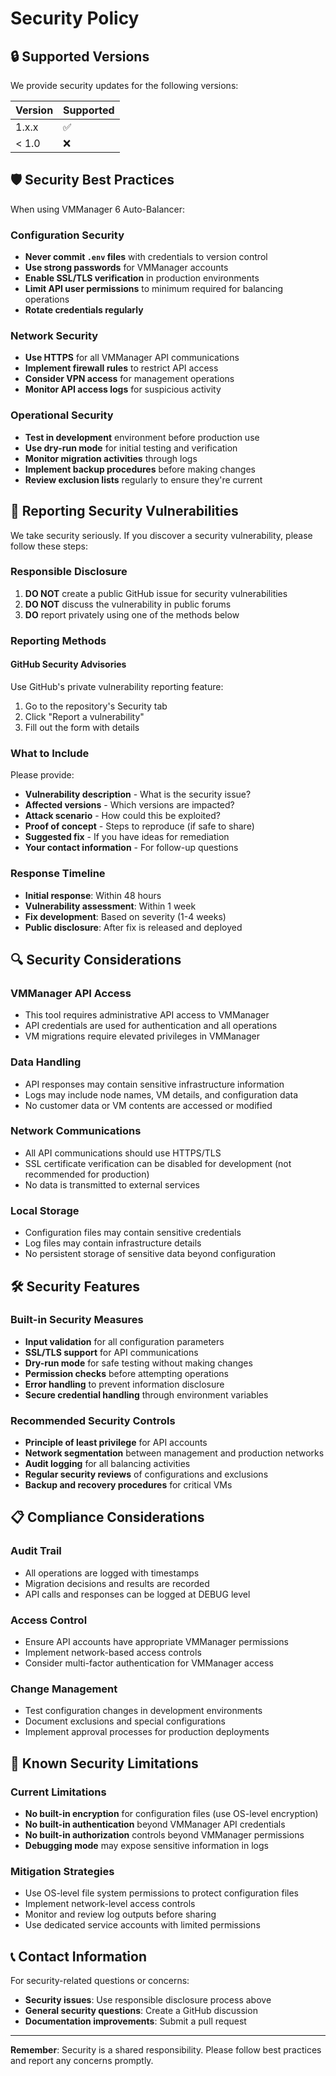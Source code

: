 # Security Policy

## 🔒 Supported Versions

We provide security updates for the following versions:

| Version | Supported          |
| ------- | ------------------ |
| 1.x.x   | :white_check_mark: |
| < 1.0   | :x:                |

## 🛡️ Security Best Practices

When using VMManager 6 Auto-Balancer:

### Configuration Security
- **Never commit `.env` files** with credentials to version control
- **Use strong passwords** for VMManager accounts
- **Enable SSL/TLS verification** in production environments
- **Limit API user permissions** to minimum required for balancing operations
- **Rotate credentials regularly**

### Network Security
- **Use HTTPS** for all VMManager API communications
- **Implement firewall rules** to restrict API access
- **Consider VPN access** for management operations
- **Monitor API access logs** for suspicious activity

### Operational Security
- **Test in development** environment before production use
- **Use dry-run mode** for initial testing and verification
- **Monitor migration activities** through logs
- **Implement backup procedures** before making changes
- **Review exclusion lists** regularly to ensure they're current

## 🚨 Reporting Security Vulnerabilities

We take security seriously. If you discover a security vulnerability, please follow these steps:

### Responsible Disclosure
1. **DO NOT** create a public GitHub issue for security vulnerabilities
2. **DO NOT** discuss the vulnerability in public forums
3. **DO** report privately using one of the methods below

### Reporting Methods

#### GitHub Security Advisories
Use GitHub's private vulnerability reporting feature:
1. Go to the repository's Security tab
2. Click "Report a vulnerability"
3. Fill out the form with details

### What to Include
Please provide:
- **Vulnerability description** - What is the security issue?
- **Affected versions** - Which versions are impacted?
- **Attack scenario** - How could this be exploited?
- **Proof of concept** - Steps to reproduce (if safe to share)
- **Suggested fix** - If you have ideas for remediation
- **Your contact information** - For follow-up questions

### Response Timeline
- **Initial response**: Within 48 hours
- **Vulnerability assessment**: Within 1 week
- **Fix development**: Based on severity (1-4 weeks)
- **Public disclosure**: After fix is released and deployed

## 🔍 Security Considerations

### VMManager API Access
- This tool requires administrative API access to VMManager
- API credentials are used for authentication and all operations
- VM migrations require elevated privileges in VMManager

### Data Handling
- API responses may contain sensitive infrastructure information
- Logs may include node names, VM details, and configuration data
- No customer data or VM contents are accessed or modified

### Network Communications
- All API communications should use HTTPS/TLS
- SSL certificate verification can be disabled for development (not recommended for production)
- No data is transmitted to external services

### Local Storage
- Configuration files may contain sensitive credentials
- Log files may contain infrastructure details
- No persistent storage of sensitive data beyond configuration

## 🛠️ Security Features

### Built-in Security Measures
- **Input validation** for all configuration parameters
- **SSL/TLS support** for API communications
- **Dry-run mode** for safe testing without making changes
- **Permission checks** before attempting operations
- **Error handling** to prevent information disclosure
- **Secure credential handling** through environment variables

### Recommended Security Controls
- **Principle of least privilege** for API accounts
- **Network segmentation** between management and production networks
- **Audit logging** for all balancing activities
- **Regular security reviews** of configurations and exclusions
- **Backup and recovery procedures** for critical VMs

## 📋 Compliance Considerations

### Audit Trail
- All operations are logged with timestamps
- Migration decisions and results are recorded
- API calls and responses can be logged at DEBUG level

### Access Control
- Ensure API accounts have appropriate VMManager permissions
- Implement network-based access controls
- Consider multi-factor authentication for VMManager access

### Change Management
- Test configuration changes in development environments
- Document exclusions and special configurations
- Implement approval processes for production deployments

## 🚫 Known Security Limitations

### Current Limitations
- **No built-in encryption** for configuration files (use OS-level encryption)
- **No built-in authentication** beyond VMManager API credentials
- **No built-in authorization** controls beyond VMManager permissions
- **Debugging mode** may expose sensitive information in logs

### Mitigation Strategies
- Use OS-level file system permissions to protect configuration files
- Implement network-level access controls
- Monitor and review log outputs before sharing
- Use dedicated service accounts with limited permissions

## 📞 Contact Information

For security-related questions or concerns:
- **Security issues**: Use responsible disclosure process above
- **General security questions**: Create a GitHub discussion
- **Documentation improvements**: Submit a pull request

---

**Remember**: Security is a shared responsibility. Please follow best practices and report any concerns promptly. 
